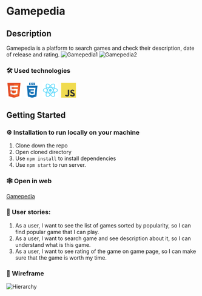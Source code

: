 # Gamepedia

## Description

Gamepedia is a platform to search games and check their description, date of release and rating.
<img width="693" alt="Gamepedia1" src="https://user-images.githubusercontent.com/81039516/194811676-d0ad0d91-16bf-499c-b330-64ef23f7f826.png">
<img width="698" alt="Gamepedia2" src="https://user-images.githubusercontent.com/81039516/194811687-3c7c612f-15e5-43fe-928f-1064733708e4.png">

### :hammer_and_wrench: Used technologies

<div>
    <img src="https://github.com/devicons/devicon/blob/master/icons/html5/html5-original.svg" title="HTML5" alt="HTML" width="40" height="40"/>&nbsp;
    <img src="https://github.com/devicons/devicon/blob/master/icons/css3/css3-plain-wordmark.svg"  title="CSS3" alt="CSS" width="40" height="40"/>&nbsp;
    <img src="https://github.com/devicons/devicon/blob/master/icons/react/react-original.svg" title="React" alt="JavaScript" width="40" height="40"/>&nbsp;
    <img src="https://github.com/devicons/devicon/blob/master/icons/javascript/javascript-original.svg" title="JavaScript" alt="JavaScript" width="40" height="40"/>&nbsp;
</div>

## Getting Started

### :gear: Installation to run locally on your machine

1. Clone down the repo
2. Open cloned directory
3. Use `npm install` to install dependencies
4. Use `npm start` to run server.

### :spider_web: Open in web

[Gamepedia](https://gamepedia-lannister.netlify.app)

### :smiling_face_with_three_hearts: User stories:

1. As a user, I want to see the list of games sorted by popularity, so I can find popular game that I can play.
2. As a user, I want to search game and see description about it, so I can understand what is this game.
3. As a user, I want to see rating of the game on game page, so I can make sure that the game is worth my time.

### :page_with_curl: Wireframe
<img width="800" alt="Hierarchy" src="https://user-images.githubusercontent.com/81039516/194810913-152dc524-f51e-471f-b7e7-13201ae4aa7d.png">

